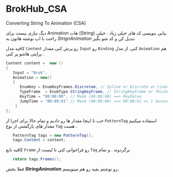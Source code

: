 # BrokHub_CSA
Converting String To Animation (CSA)


دیگ نیازی نیست برای Animation هات (String) بیایی بنویسی کد های خیلی زیاد . خیلی راحت با اپ نوشته هاتون به *StrignAnimation* تبدیل کن و کد شو بگیر

کافیه مدل ```Content``` رو پرش کنی مقدار ```Input``` رو ```Binding``` کنی. از مدل ```Animation``` هم پراپتی هاشو پر کنی .
```C#
Content content =  new ()
{
   Input = "Brok",
   Animation = new()
   {
      EnumKey = EnumKeyFrames.Discretem, // Spline or Discrete or Linear
      TypeFrame  = EnumType.StringKeyFrame, // StringKeyFrame or ThicknessKeyFrame or ColorKeyFrame
      KeyTime = "00:00:00", // Mask (00:00:00) ==> KeyValue
      JumpTime = "00:00:01" // Mask (00:00:00) ==> 00:00:01 => 1 Second , 00:00:00.3 => 3 Millisecond . . . .
    }
};
```
خب تا اینجا مقدار ها رو دادیم و تمام حالا برای اجرا از ```PatternTag``` استفاده میکنیم مقدار های یازگشتی  از نوع ```Tag``` هست . 
```C#
   PatternTag tags = new PatternTag();
   tags.Content = content;
```
کافیه تابع ```Frame``` رو فراخوانی کنی تا لیست از ```Tag``` برگردونه . و تمام
```C#
   return tags.Frames();
```


فعلا بخش ***StringAnimation*** رو نوشتم بقیه رو هم مینویسم.
